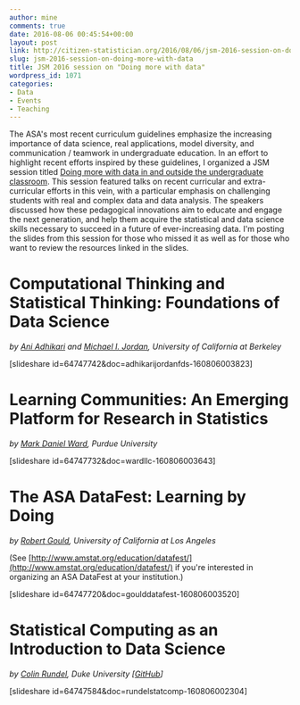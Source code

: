 ```yaml
---
author: mine
comments: true
date: 2016-08-06 00:45:54+00:00
layout: post
link: http://citizen-statistician.org/2016/08/06/jsm-2016-session-on-doing-more-with-data/
slug: jsm-2016-session-on-doing-more-with-data
title: JSM 2016 session on "Doing more with data"
wordpress_id: 1071
categories:
- Data
- Events
- Teaching
---
```


The ASA's most recent curriculum guidelines emphasize the increasing importance of data science, real applications, model diversity, and communication / teamwork in undergraduate education. In an effort to highlight recent efforts inspired by these guidelines, I organized a JSM session titled [Doing more with data in and outside the undergraduate classroom](https://www.amstat.org/meetings/jsm/2016/onlineprogram/ActivityDetails.cfm?SessionID=212444). This session featured talks on recent curricular and extra-curricular efforts in this vein, with a particular emphasis on challenging students with real and complex data and data analysis. The speakers discussed how these pedagogical innovations aim to educate and engage the next generation, and help them acquire the statistical and data science skills necessary to succeed in a future of ever-increasing data. I'm posting the slides from this session for those who missed it as well as for those who want to review the resources linked in the slides.


# Computational Thinking and Statistical Thinking: Foundations of Data Science


_by [Ani Adhikari](http://www.stat.berkeley.edu/~ani/) and [Michael I. Jordan](https://people.eecs.berkeley.edu/~jordan/), University of California at Berkeley_

[slideshare id=64747742&doc=adhikarijordanfds-160806003823]




# Learning Communities: An Emerging Platform for Research in Statistics


_by [Mark Daniel Ward](http://www.stat.purdue.edu/~mdw/), Purdue University_

[slideshare id=64747732&doc=wardllc-160806003643]




# The ASA DataFest: Learning by Doing


_by [Robert Gould](http://www.stat.ucla.edu/~rgould/Home/About_Me.html), University of California at Los Angeles_

(See [http://www.amstat.org/education/datafest/](http://www.amstat.org/education/datafest/) if you're interested in organizing an ASA DataFest at your institution.)

[slideshare id=64747720&doc=goulddatafest-160806003520]




# Statistical Computing as an Introduction to Data Science


_by [Colin Rundel](http://www.stat.duke.edu/~cr173/), Duke University [[GitHub](https://github.com/rundel/Presentations/tree/master/JSM%202016)]_

[slideshare id=64747584&doc=rundelstatcomp-160806002304]
